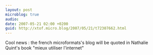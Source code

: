 ```yaml
---
layout: post
microblog: true
audio: 
date: 2007-05-21 02:00 +0200
guid: http://xtof.micro.blog/2007/05/21/t72307662.html
---
```

Cool news : the french microformats's blog will be quoted in Nathalie Quint's book "mieux utiliser l'internet"
